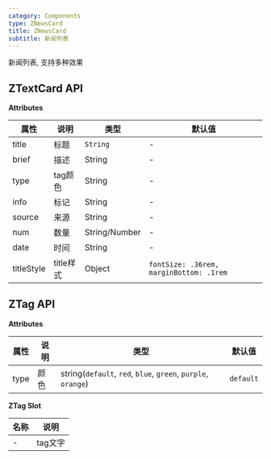 ```yaml
---
category: Components
type: ZNewsCard
title: ZNewsCard
subtitle: 新闻列表
---
```


新闻列表, 支持多种效果

 <!-- ### 规则 
- 区块中的内容应该是同类元素，eg：都是图片，或者都是图标+文字。 -->


## ZTextCard API

**Attributes**

属性 | 说明 | 类型 | 默认值
----|-----|------|------
| title   |   标题   |   `String`  | - |
| brief   |   描述   |   String  | - |
| type    | tag颜色  |   String  | - |
| info    |   标记   |   String  | - |
| source  |   来源   |   String  | - |
| num     |   数量   |  String/Number | - |
| date    |   时间   |   String  | - |
| titleStyle | title样式 | Object | `fontSize: .36rem, marginBottom: .1rem`

## ZTag API

**Attributes**

属性 | 说明 | 类型 | 默认值
----|----|----|-----
|type  |  颜色  | string(`default`, `red`, `blue`, `green`, `purple`, `orange`) | `default`

**ZTag Slot**

名称 | 说明 
----|-----
| - |    tag文字  |
